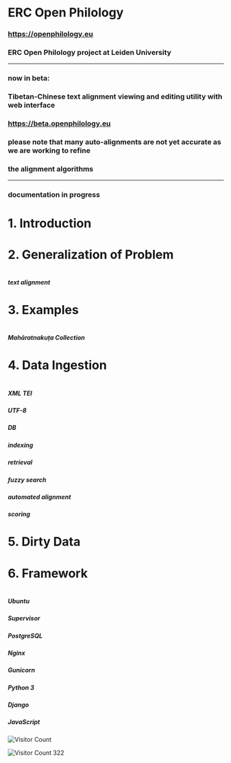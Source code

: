 # ERC Open Philology

### https://openphilology.eu
### ERC Open Philology project at Leiden University

***

### now in beta:
### Tibetan-Chinese text alignment viewing and editing utility with web interface
### https://beta.openphilology.eu

### please note that many auto-alignments are not yet accurate as we are working to refine
### the alignment algorithms

***

### documentation in progress

#
# 1. Introduction
#

#
# 2. Generalization of Problem
#
##### text alignment

#
# 3. Examples
#
##### Mahāratnakuṭa Collection

#
# 4. Data Ingestion
#
##### XML TEI
##### UTF-8
##### DB
##### indexing
##### retrieval
##### fuzzy search
##### automated alignment
##### scoring

#
# 5. Dirty Data
#

#
# 6. Framework
#
##### Ubuntu
##### Supervisor
##### PostgreSQL
##### Nginx
##### Gunicorn
##### Python 3
##### Django
##### JavaScript

![Visitor Count](https://profile-counter.glitch.me/handyc/count.svg)

![Visitor Count](https://profile-counter.glitch.me/handyc/count.svg)
 322
